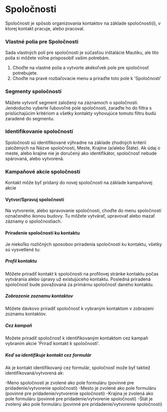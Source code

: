 # Spoločnosti

Spoločnosti je spôsob organizovania kontaktov na základe spoločnosti(í), v ktorej kontakt pracuje, alebo pracoval.

### Vlastné polia pre Spoločnosti

Sada vlastných polí pre spoločnosti je súčasťou inštalácie Mautiku, ale tito polia si môžete voľne prisposobiť vašim potrebám.

1. Choďte na vlastné polia a vytvorte akékoľvek pole pre spoločnosť potrebujete.
2. Choďte na pravé rozbaľovacie menu a priraďte toto pole k 'Spoločnosti'

### Segmenty spoločností

Mäžete vytvoriť segment založený na záznamoch o spoločnosti. Jendoducho vyberte ľubovoľné pole spoločnosti, zaraďte ho do filtra s prislúchajúcim kritériom a všetky kontakty vyhovujúce tomuto filtru budú zaradené do segmentu.
 
### Identifikovanie spoločností

Spoločnosti sú identifikované výhradne na základe zhodných kritérií založených na Názve spoločnosti, Meste, Krajine (a/alebo Štáte). Ak údaj o meste, alebo krajine nie je doručený ako identifikátor, spoločnosť nebude spárovaná, alebo vytvorená.
  

### Kampaňové akcie spoločností

Kontakt môže byť pridaný do novej spoločnosti na základe kampaňovej akcie

#### Vytvor/Spravuj spoločnosti
Na vytvorenie, alebo spravovanie spoločnosti, choďte do menu spoločností označeného ikonou budovy. Tu môžete vytvárať, upravovať alebo mazať záznamy o spoločnostiach.

#### Priradenie spoločnosti ku kontaktu
Je niekoľko rozličných sposobov priradenia spoločnosti ku kontaktu, všetky sú vysvetlené tu:

##### Profil kontaktu
Môžete priradiť kontakt k spoločnosti na profilovej stránke kontaktu počas vytvárania alebo úpravy už existujúceho kontaktu. Posledná priradená spoločnosť bude považovaná za primárnu spoločnosť daného kontaktu.

##### Zobrazenie zoznamu kontaktov
Môžete dávkovo priradiť spoločnosť k vybraným kontaktom v zobrazení zoznamu kontaktov.

##### Cez kampaň
Možete priradiť spoločnosť k identifikovaným kontaktom cez kampaň vybraním akcie 'Priraď kontakt k spoločnosti'.

##### Keď sa identifikuje kontakt cez formulár
Ak je kontakt identifikovaný cez formulár, spoločnosť može byť taktiež identifikovaná/vytvorená ak:
 
 -Meno spoločnosti je zvolené ako pole formuláru (povinné pre pridadenie/vytvorenie spoločnosti)
 -Mesto je zvolené ako pole formuláru (povinné pre pridadenie/vytvorenie spoločnosti)
 -Krajina je zvolená ako pole formuláru (povinné pre pridadenie/vytvorenie spoločnosti)
 -Štát je zvolený ako pole formuláru (povinné pre pridadenie/vytvorenie spoločnosti)
